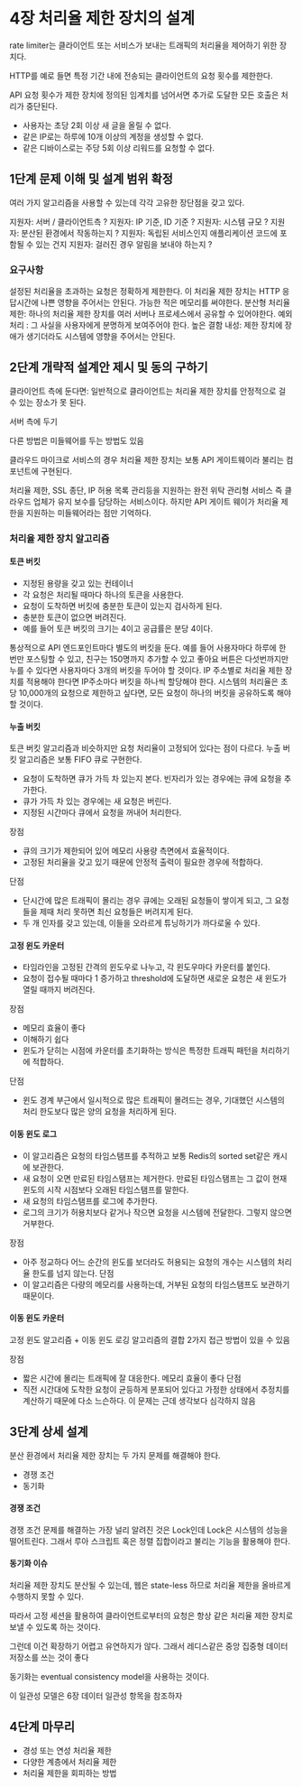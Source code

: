 # 4장 처리율 제한 장치의 설계

rate limiter는 클라이언트 또는 서비스가 보내는 트래픽의 처리율을 제어하기 위한 장치다.

HTTP를 예로 들면 특정 기간 내에 전송되는 클라이언트의 요청 횟수를 제한한다.

API 요청 횟수가 제한 장치에 정의된 임계치를 넘어서면 추가로 도달한 모든 호출은 처리가 중단된다.

- 사용자는 초당 2회 이상 새 글을 올릴 수 없다.
- 같은 IP로는 하루에 10개 이상의 계정을 생성할 수 없다.
- 같은 디바이스로는 주당 5회 이상 리워드를 요청할 수 없다.

## 1단계 문제 이해 및 설계 범위 확정

여러 가지 알고리즘을 사용할 수 있는데 각각 고유한 장단점을 갖고 있다.

지원자: 서버 / 클라이언트측 ?
지원자: IP 기준, ID 기준 ?
지원자: 시스템 규모 ?
지원자: 분산된 환경에서 작동하는지 ?
지원자: 독립된 서비스인지 애플리케이션 코드에 포함될 수 있는 건지
지원자: 걸러진 경우 알림을 보내야 하는지 ?

### 요구사항

설정된 처리율을 초과하는 요청은 정확하게 제한한다.
이 처리율 제한 장치는 HTTP 응답시간에 나쁜 영향을 주어서는 안된다.
가능한 적은 메모리를 써야한다.
분산형 처리율 제한: 하나의 처리율 제한 장치를 여러 서버나 프로세스에서 공유할 수 있어야한다.
예외 처리 : 그 사실을 사용자에게 분명하게 보여주어야 한다.
높은 결함 내성: 제한 장치에 장애가 생기더라도 시스템에 영향을 주어서는 안된다.

## 2단계 개략적 설계안 제시 및 동의 구하기

클라이언트 측에 둔다면: 일반적으로 클라이언트는 처리율 제한 장치를 안정적으로 걸 수 있는 장소가 못 된다.

서버 측에 두기

다른 방법은 미들웨어를 두는 방법도 있음

클라우드 마이크로 서비스의 경우 처리율 제한 장치는 보통 API 게이트웨이라 불리는 컴포넌트에 구현된다.

처리율 제한, SSL 종단, IP 허용 목록 관리등을 지원하는 완전 위탁 관리형 서비스 즉
클라우드 업체가 유지 보수를 담당하는 서비스이다.
하지만 API 게이트 웨이가 처리율 제한을 지원하는 미들웨어라는 점만 기억하다.

### 처리율 제한 장치 알고리즘

#### 토큰 버킷

- 지정된 용량을 갖고 있는 컨테이너
- 각 요청은 처리될 때마다 하나의 토큰을 사용한다.
- 요청이 도착하면 버킷에 충분한 토큰이 있는지 검사하게 된다.
- 충분한 토큰이 없으면 버려진다.
- 예를 들어 토큰 버킷의 크기는 4이고 공급률은 분당 4이다.

통상적으로 API 엔드포인트마다 별도의 버킷을 둔다.
예를 들어 사용자마다 하루에 한 번만 포스팅할 수 있고, 친구는 150명까지 추가할 수 있고 좋아요 버튼은 다섯번까지만 누를 수 있다면 사용자마다 3개의 버킷을 두어야 할 것이다.
IP 주소별로 처리율 제한 장치를 적용해야 한다면 IP주소마다 버킷을 하나씩 할당해야 한다.
시스템의 처리율은 초당 10,000개의 요청으로 제한하고 싶다면, 모든 요청이 하나의 버킷을 공유하도록 해야 할 것이다.

#### 누출 버킷

토큰 버킷 알고리즘과 비슷하지만 요청 처리율이 고정되어 있다는 점이 다르다.
누출 버킷 알고리즘은 보통 FIFO 큐로 구현한다.

- 요청이 도착하면 큐가 가득 차 있는지 본다. 빈자리가 있는 경우에는 큐에 요청을 추가한다.
- 큐가 가득 차 있는 경우에는 새 요청은 버린다.
- 지정된 시간마다 큐에서 요청을 꺼내어 처리한다.

장점

- 큐의 크기가 제한되어 있어 메모리 사용량 측면에서 효율적이다.
- 고정된 처리율을 갖고 있기 때문에 안정적 출력이 필요한 경우에 적합하다.

단점

- 단시간에 많은 트래픽이 몰리는 경우 큐에는 오래된 요청들이 쌓이게 되고, 그 요청들을 제때 처리 못하면 최신 요청들은 버려지게 된다.
- 두 개 인자를 갖고 있는데, 이들을 오라르게 튜닝하기가 까다로울 수 있다.

#### 고정 윈도 카운터

- 타임라인을 고정된 간격의 윈도우로 나누고, 각 윈도우마다 카운터를 붙인다.
- 요청이 접수될 때마다 1 증가하고 threshold에 도달하면 새로운 요청은 새 윈도가 열릴 때까지 버려진다.

장점

- 메모리 효율이 좋다
- 이해하기 쉽다
- 윈도가 닫히는 시점에 카운터를 초기화하는 방식은 특정한 트래픽 패턴을 처리하기에 적합하다.

단점

- 윈도 경계 부근에서 일시적으로 많은 트래픽이 몰려드는 경우, 기대했던 시스템의 처리 한도보다 많은 양의 요청을 처리하게 된다.

#### 이동 윈도 로그

- 이 알고리즘은 요청의 타임스탬프를 추적하고 보통 Redis의 sorted set같은 캐시에 보관한다.
- 새 요청이 오면 만료된 타임스탬프는 제거한다. 만료된 타임스탬프는 그 값이 현재 윈도의 시작 시점보다 오래된 타임스탬프를 말한다.
- 새 요청의 타임스탬프를 로그에 추가한다.
- 로그의 크기가 허용치보다 같거나 작으면 요청을 시스템에 전달한다. 그렇지 않으면 거부한다.

장점

- 아주 정교하다 어느 순간의 윈도를 보더라도 허용되는 요청의 개수는 시스템의 처리율 한도를 넘지 않는다.
  단점
- 이 알고리즘은 다량의 메모리를 사용하는데, 거부된 요청의 타임스탬프도 보관하기 때문이다.

#### 이동 윈도 카운터

고정 윈도 알고리즘 + 이동 윈도 로깅 알고리즘의 결합 2가지 접근 방법이 있을 수 있음

장점

- 짧은 시간에 몰리는 트래픽에 잘 대응한다. 메모리 효율이 좋다
  단점
- 직전 시간대에 도착한 요청이 균등하게 분포되어 있다고 가정한 상태에서 추정치를 계산하기 때문에 다소 느슨하다. 이 문제는 근데 생각보다 심각하지 않음

## 3단계 상세 설계

분산 환경에서 처리율 제한 장치는 두 가지 문제를 해결해야 한다.

- 경쟁 조건
- 동기화

#### 경쟁 조건

경쟁 조건 문제를 해결하는 가장 널리 알려진 것은 Lock인데 Lock은 시스템의 성능을 떨어트린다. 그래서 루아 스크립트 혹은 정렬 집합이라고 불리는 기능을 활용해야 한다.

#### 동기화 이슈

처리율 제한 장치도 분산될 수 있는데, 웹은 state-less 하므로 처리율 제한을 올바르게 수행하지 못할 수 있다.

따라서 고정 세션을 활용하여 클라이언트로부터의 요청은 항상 같은 처리율 제한 장치로 보낼 수 있도록 하는 것이다.

그런데 이건 확장하기 어렵고 유연하지가 않다. 그래서 레디스같은 중앙 집중형 데이터 저장소를 쓰는 것이 좋다

동기화는 eventual consistency model을 사용하는 것이다.

이 일관성 모델은 6장 데이터 일관성 항목을 참조하자

## 4단계 마무리

- 경성 또는 연성 처리율 제한
- 다양한 계층에서 처리율 제한
- 처리율 제한을 회피하는 방법
